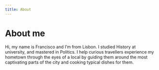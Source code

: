 ```yaml
---
title: About
---
```


# About me

Hi, my name is Francisco and I’m from Lisbon. I studied History at university, and mastered in Politics. I help curious travellers experience my hometown through the eyes of a local by guiding them around the most captivating parts of the city and cooking typical dishes for them.
